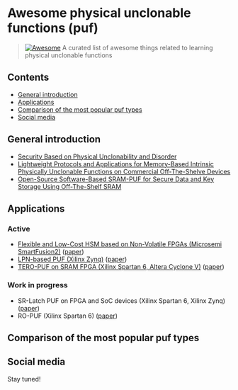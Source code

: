 # Awesome physical unclonable functions (puf)

> [![Awesome](https://awesome.re/badge.svg)](https://awesome.re)
> A curated list of awesome things related to learning physical unclonable functions

## Contents

- [General introduction](#general-introduction)
- [Applications](#applications)
- [Comparison of the most popular puf types](#comparison-of-the-most-popular-puf-types)
- [Social media](#social-media)

## General introduction

- [Security Based on Physical Unclonability and Disorder](https://link.springer.com/chapter/10.1007%2F978-1-4419-8080-9_4)
- [Lightweight Protocols and Applications for Memory-Based Intrinsic Physically Unclonable Functions on Commercial Off-The-Shelve Devices](http://tuprints.ulb.tu-darmstadt.de/7014/1/dis2017.pdf)
- [Open-Source Software-Based SRAM-PUF for Secure Data and Key Storage Using Off-The-Shelf SRAM](https://repository.tudelft.nl/islandora/object/uuid%3A4f879ecf-95d5-4482-8931-8c40abde0e79)

## Applications

### Active

- [Flexible and Low-Cost HSM based on Non-Volatile FPGAs (Microsemi SmartFusion2)](http://sips.inesc-id.pt/~rjfc/cores/HSM-SF2/) ([paper](https://ieeexplore.ieee.org/document/8279795/references#references))
- [LPN-based PUF (Xilinx Zynq)](https://github.com/scluconn/LPN-based_PUF) ([paper](https://www.mdpi.com/2410-387X/1/3/23/html))
- [TERO-PUF on SRAM FPGA (Xilinx Spartan 6, Altera Cyclone V)](https://perso.univ-st-etienne.fr/bl16388h/salware/tero_puf.htm) ([paper](https://ieeexplore.ieee.org/abstract/document/7560186))

### Work in progress

- SR-Latch PUF on FPGA and SoC devices (Xilinx Spartan 6, Xilinx Zynq) ([paper](https://www.sciencedirect.com/science/article/pii/S0141933117300558))
- RO-PUF (Xilinx Spartan 6) ([paper](https://www.jstage.jst.go.jp/article/elex/15/5/15_15.20180093/_article/-char/ja/))

## Comparison of the most popular puf types

## Social media

Stay tuned!
